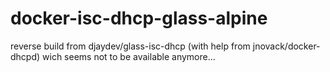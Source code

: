 # docker-isc-dhcp-glass-alpine
reverse build from djaydev/glass-isc-dhcp (with help from jnovack/docker-dhcpd) wich seems not to be available anymore...
